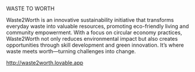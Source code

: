 WASTE TO WORTH

Waste2Worth is an innovative sustainability initiative that transforms everyday waste into valuable resources, promoting eco-friendly living and community empowerment. With a focus on circular economy practices, Waste2Worth not only reduces environmental impact but also creates opportunities through skill development and green innovation. It’s where waste meets worth—turning challenges into change.

http://waste2worth.lovable.app

